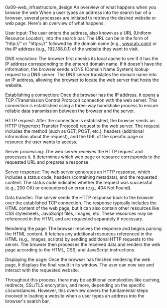 0x09-web_infrastructure_design
An overview of what happens when you browse the web
When a user types an address into the search bar of a browser, several processes are initiated to retrieve the desired website or web page. Here's an overview of what happens:

User input: The user enters the address, also known as a URL (Uniform Resource Locator), into the search bar. The URL can be in the form of "http://" or "https://" followed by the domain name (e.g., www.alx.com) or the IP address (e.g., 192.168.0.1) of the website they want to visit.

DNS resolution: The browser first checks its local cache to see if it has the IP address corresponding to the entered domain name. If it doesn't have the information, the browser sends a DNS (Domain Name System) lookup request to a DNS server. The DNS server translates the domain name into an IP address, allowing the browser to locate the web server that hosts the website.

Establishing a connection: Once the browser has the IP address, it opens a TCP (Transmission Control Protocol) connection with the web server. This connection is established using a three-way handshake process to ensure reliable data transmission between the browser and the server.

HTTP request: After the connection is established, the browser sends an HTTP (Hypertext Transfer Protocol) request to the web server. The request includes the method (such as GET, POST, etc.), headers (additional information about the request), and the URL of the specific page or resource the user wants to access.

Server processing: The web server receives the HTTP request and processes it. It determines which web page or resource corresponds to the requested URL and prepares a response.

Server response: The web server generates an HTTP response, which includes a status code, headers (containing metadata), and the requested content. The status code indicates whether the request was successful (e.g., 200 OK) or encountered an error (e.g., 404 Not Found).

Data transfer: The server sends the HTTP response back to the browser over the established TCP connection. The response typically includes the HTML content of the web page, but it can also contain other resources like CSS stylesheets, JavaScript files, images, etc. These resources may be referenced in the HTML and are requested separately if necessary.

Rendering the page: The browser receives the response and begins parsing the HTML content. It fetches any additional resources referenced in the HTML (e.g., images, scripts) by sending additional HTTP requests to the server. The browser then processes the received data and renders the web page according to the HTML, CSS, and JavaScript instructions.

Displaying the page: Once the browser has finished rendering the web page, it displays the final result in its window. The user can now see and interact with the requested website.

Throughout this process, there may be additional complexities like caching, redirects, SSL/TLS encryption, and more, depending on the specific circumstances. However, this overview covers the fundamental steps involved in loading a website when a user types an address into the browser's search bar.


